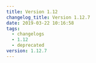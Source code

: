 ```yaml
---
title: Version 1.12
changelog_title: Version 1.12.7
date: 2019-03-22 10:16:58
tags:
  - changelogs
  - 1.12
  - deprecated
version: 1.12.7
---
```


<script src="https://gist.github.com/spinnaker-release/d888a8550835b5527abef90d8b72e760.js"/>
